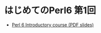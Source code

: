 # はじめてのPerl6 第1回

* [Perl 6 Introductory course (PDF slides)](https://github.com/rakudo/star/raw/master/docs/2015-spw-perl6-course.pd://github.com/rakudo/star/raw/master/docs/2015-spw-perl6-course.pdf)

